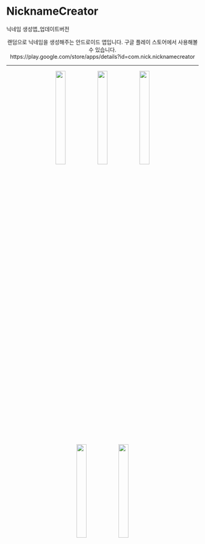 # NicknameCreator
닉네임 생성앱_업데이트버전
<div align=center>
  랜덤으로 닉네임을 생성해주는 안드로이드 앱입니다. 구글 플레이 스토어에서 사용해볼 수 있습니다.</br>
  https://play.google.com/store/apps/details?id=com.nick.nicknamecreator</br>

**************
  <figure>
      <img src="https://github.com/ChocoPic/NicknameCreator/assets/60088300/b55271cd-45ab-44de-98a7-746b0a7d178c" width="25%">
      <img src="https://github.com/ChocoPic/NicknameCreator/assets/60088300/4a46383b-96ab-4a7b-ba2d-140324f203b9" width="25%">
      <img src="https://github.com/ChocoPic/NicknameCreator/assets/60088300/e33225b5-1377-45fe-8d37-e6327c3ace05" width="25%">
      <img src="https://github.com/ChocoPic/NicknameCreator/assets/60088300/66f43e1d-6cbe-40d1-8320-b48703862ee6" width="25%">
      <img src="https://github.com/ChocoPic/NicknameCreator/assets/60088300/c014e2bb-6934-4617-bd31-e0f0223682da" width="25%">
  </figure>

</div>
